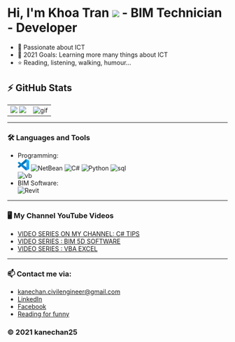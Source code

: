 # Hi, I'm Khoa Tran <img src="https://media.giphy.com/media/hvRJCLFzcasrR4ia7z/giphy.gif" width="25px"> - BIM Technician - Developer 


- 🔭 Passionate about ICT
- 💪 2021 Goals: Learning more many things about ICT
- ⭐ Reading, listening, walking, humour...

## :zap: GitHub Stats

<table>
<tr>
  <td width="50%">
    <img src="https://github-readme-stats.vercel.app/api?username=kanechan25&show_icons=true&hide=contribs,issues&hide_border=true" />
    <img src="https://github-readme-stats.vercel.app/api/top-langs/?username=kanechan25&layout=compact&show_icons=true&hide_border=true" />
  </td>
  <td width="50%"><img alt="gif" align="right" src="https://cdn.dribbble.com/users/1059583/screenshots/4171367/coding-freak.gif" /></td>
</tr>
<table>
  
---
  
### 🛠 Languages and Tools
- Programming:  
  <img alt="Visual Studio Code" width="26px" src="https://raw.githubusercontent.com/github/explore/80688e429a7d4ef2fca1e82350fe8e3517d3494d/topics/visual-studio-code/visual-studio-code.png" /> <img alt="NetBean" width="26px" src="https://upload.wikimedia.org/wikipedia/commons/thumb/9/98/Apache_NetBeans_Logo.svg/1200px-Apache_NetBeans_Logo.svg.png" /> <img alt="C#" width="30px" src="https://miro.medium.com/max/300/1*A_Hg7NPIoARg0RmdsVapqg.png" /> <img alt="Python" width="26px" src="https://upload.wikimedia.org/wikipedia/commons/thumb/0/0a/Python.svg/1200px-Python.svg.png" /> <img alt="sql" width="26px" src="https://community.chocolatey.org/content/packageimages/sqlserver2008r2express-engine.10.50.4000.20170521.svg" /> <br /> <img alt="vb" width="26px" src="https://upload.wikimedia.org/wikipedia/commons/thumb/4/40/VB.NET_Logo.svg/300px-VB.NET_Logo.svg.png" />  
- BIM Software:   
  <img alt="Revit" width="26px" src="https://icons.iconarchive.com/icons/dakirby309/simply-styled/256/Autodesk-Revit-icon.png" /> 
---

### 🖥 My Channel YouTube Videos

<!-- YOUTUBE:START -->
- [VIDEO SERIES ON MY CHANNEL: C# TIPS](https://www.youtube.com/watch?v=IXaVxcmtZks&t=90s&ab_channel=BIMProgress)
- [VIDEO SERIES : BIM 5D SOFTWARE](https://www.youtube.com/playlist?list=PLJPnxfYoe9IqRw9Rt-lozInuOH0PVOBKR)
- [VIDEO SERIES : VBA EXCEL](https://www.youtube.com/playlist?list=PLJPnxfYoe9IruY9Pfd7gx1d4PIVPR3hxq)
<!-- YOUTUBE:END -->

---

### 📫 Contact me via:
- kanechan.civilengineer@gmail.com
- [LinkedIn](https://www.linkedin.com/in/kanechan2593/)
- [Facebook](https://www.facebook.com/khoa2425/)
- [Reading for funny](https://ngoatv.blogspot.com/)
### © 2021 kanechan25
